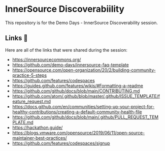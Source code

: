 # InnerSource Discoverabiility 

This repository is for the Demo Days - InnerSource Discoverability session. 

## Links 🔗

Here are all of the links that were shared during the session: 
- https://innersourcecommons.org/
- https://github.com/demo-days/innersource-faq-template
- https://opensource.com/open-organization/20/2/building-community-practice-5-steps
- https://github.com/features/codespaces
- https://guides.github.com/features/wikis/#Formatting-a-readme
- https://github.com/github/docs/blob/main/CONTRIBUTING.md
- https://github.com/atom/.github/blob/master/.github/ISSUE_TEMPLATE/feature_request.md
- https://docs.github.com/en/communities/setting-up-your-project-for-healthy-contributions/creating-a-default-community-health-file
- https://github.com/github/docs/blob/main/.github/PULL_REQUEST_TEMPLATE.md
- https://hackathon.guide/
- https://blogs.vmware.com/opensource/2019/06/11/open-source-maintainer-best-practices/
- https://github.com/features/codespaces/signup
